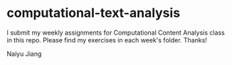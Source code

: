 # computational-text-analysis

I submit my weekly assignments for Computational Content Analysis class in this repo. Please find my exercises in each week's folder. Thanks!

Naiyu Jiang
